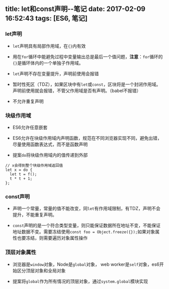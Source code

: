 title: let和const声明--笔记
date: 2017-02-09 16:52:43
tags: [ES6, 笔记]
---

### let声明

* `let`声明具有局部作用域，在`{}`内有效

* 用在`for`循环中能避免过程中变量输出总是最后一个值问题，**注意**：`for`循环的`{}`是循环体内的一个单独子作用域。

* `let`声明不存在变量提升，声明前使用会报错

* 暂时性死区（TDZ），如果区块中有`let`或`const`，区块将是一个封闭作用域。声明前使用就会报错，不管父作用域是否有声明。（babel不报错）

* 不允许重复声明

<!-- more -->


### 块级作用域

* ES6允许任意嵌套

* ES6允许在块级作用域内声明函数，规范在不同浏览器实现不同，避免出错，尽量使用函数表达式，而不是函数声明

* 提案`do`将块级作用域内的值传递到外部

```
// x会得到整个块级作用域返回值
let x = do {
  let t = f();
  t * t + 1;
};
```

### const声明

* 声明一个常量，常量的值不能改变，同`let`有作用域限制，有TDZ，声明不会提升，不能重复声明。

* `const`声明的是一个符合类型变量，则只能保证数据所在地址不变，不能保证地址数据不变。需要冻结使用`const foo = Object.freeze({});`如果对象属性也要冻结，则需要遍历对象属性操作

### 顶层对象属性

* 浏览器是`window`对象，Node是`global`对象， web worker是`self`对象，es6开始区分顶层对象和全局对象

* 提案将`global`作为所有情况的顶层对象，通过`system.global`模块实现








